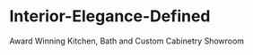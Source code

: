 Interior-Elegance-Defined
=========================

Award Winning Kitchen, Bath and Custom Cabinetry Showroom